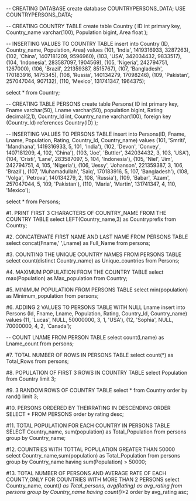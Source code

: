 -- CREATING DATABASE
create database COUNTRYPERSONS_DATA;
USE COUNTRYPERSONS_DATA;

-- CREATING COUNTRY TABLE
create table Country (
ID int primary key,
Country_name varchar(100),
Population bigint,
Area float
);

-- INSERTING VALUES TO COUNTRY TABLE
insert into Country (ID, Country_name, Population, Area)
values
(101, 'India', 1419316933, 3287263),
(102, 'China', 1407181209, 9596960),
(103, 'USA', 342034432, 9833517),
(104, 'Indonesia', 283587097, 1904569),
(105, 'Nigeria', 242794751, 1267000),
(106, 'Brazil', 221359387, 8515767),
(107, 'Bangladesh', 170183916, 1475345),
(108, 'Russia', 140134279, 17098246),
(109, 'Pakistan', 257047044, 907132),
(110, 'Mexico', 131741347, 1964375);

select * from Country;

-- CREATING TABLE PERSONS
create table Persons(
ID int primary key,
Fname varchar(50),
Lname varchar(50),
population bigint,
Rating decimal(2,1),
Country_Id int,
Country_name varchar(100),
foreign key (Country_Id) references Country(ID)
);

-- INSERTING VALUES TO PERSONS TABLE
insert into Persons(ID, Fname, Lname, Population, Rating, Country_Id, Country_name)
values
(101, 'Smriti', 'Mandhana', 1419316933, 5, 101, 'India'),
(102, 'Devon', 'Convey', 1407181209, 4, 102, 'China'),
(103, 'Joe', 'Buttler', 342034432, 3, 103, 'USA'),
(104, 'Cristi', 'Lane', 283587097, 5, 104, 'Indonesia'),
(105, 'Niel', 'Jim', 242794751, 4, 105, 'Nigeria'),
(106, 'Jessy', 'Johanson', 221359387, 3, 106, 'Brazil'),
(107, 'Muhamadullah', 'Saiq', 170183916, 5, 107, 'Bangladesh'),
(108, 'Volga', 'Petrova', 140134279, 2, 108, 'Russia'),
(109, 'Babar', 'Azam', 257047044, 5, 109, 'Pakistan'),
(110, 'Maria', 'Martin', 131741347, 4, 110, 'Mexico');

select * from Persons;

#1. PRINT FIRST 3 CHARACTERS OF COUNTRY_NAME FROM THE COUNTRY TABLE
select LEFT(Country_name,3) as Countryprefix from Country;

#2. CONCATENATE FIRST NAME AND LAST NAME FROM PERSONS TABLE
select concat(Fname,' ',Lname) as Full_Name from persons;

#3. COUNTING THE UNIQUE COUNTRY NAMES FROM PERSONS TABLE
select count(distinct Country_name) as Unique_countries from Persons;

#4. MAXIMUM POPULATION FROM THE COUNTRY TABLE
select max(Population) as Max_population from Country;

#5. MINIMUM POPULATION FROM PERSONS TABLE
select min(population) as Minimum_population from persons;

#6. ADDING 2 VALUES TO PERSONS TABLE WITH NULL Lname
insert into Persons (Id, Fname, Lname, Population, Rating, Country_Id, Country_name)
values
(11, 'Lucas', NULL, 50000000, 3, 1, 'USA'),
(12, 'Sophia', NULL, 70000000, 4, 2, 'Canada');

-- COUNT LNAME FROM PERSON TABLE
select count(Lname) as Lname_count from persons;

#7. TOTAL NUMBER OF ROWS IN PERSONS TABLE
select count(*) as Total_Rows from persons;

#8. POPULATION OF FIRST 3 ROWS IN COUNTRY TABLE
select Population from Country limit 3;

#9. 3 RANDOM ROWS OF COUNTRY TABLE
select * from Country order by rand() limit 3;

#10. PERSONS ORDERED BY THEIRRATING IN DESCENDING ORDER
SELECT * FROM PERSONS order by rating desc;

#11. TOTAL POPULATION FOR EACH COUNTRY IN PERSONS TABLE
SELECT Country_name, sum(population) as Total_Population from persons
group by Country_name;

#12. COUNTRIES WITH TOTTAL POPULATION GREATER THAN 50000
select Country_name,sum(population) as Total_Population from persons
group by Country_name having sum(Population) > 50000;

#13. TOTAL NUMBER OF PERSONS AND AVERAGE RATE OF EACH COUNTY,ONLY FOR COUNTRIES WITH MORE THAN 2 PERSONS
select Country_name, count(*) as Total_persons, avg(Rating) as avg_rating
from persons
group by Country_name having count(*)>2
order by avg_rating asc;
